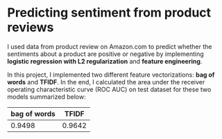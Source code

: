 # Predicting sentiment from product reviews

I used data from product review on Amazon.com to predict whether the sentiments about a product are positive or negative by implementing **logistic regression with L2 regularization** and **feature engineering**. 

In this project, I implemented two different feature vectorizations: **bag of words** and **TFIDF**. In the end, I calculated the area under the receiver operating characteristic curve (ROC AUC) on test dataset for these two models summarized below:

|  bag of words | TFIDF   |
|--------------|----------|
| 0.9498       | 0.9642   |
